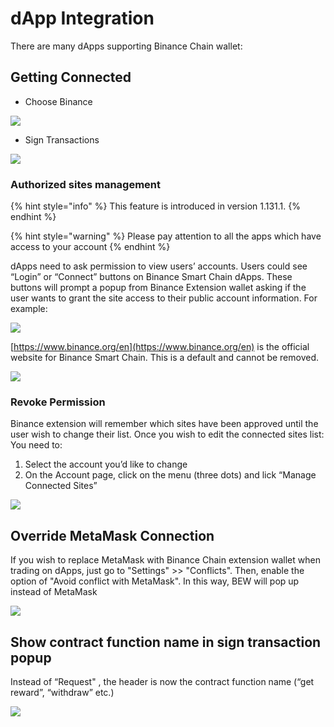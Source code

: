 # dApp Integration

There are many dApps supporting Binance Chain wallet: 

## Getting Connected

* Choose Binance

![](../.gitbook/assets/image%20%2810%29.png)

* Sign Transactions

![](https://lh4.googleusercontent.com/4XlT70gWJvCQ-mtiDQIkjc3p4kdwSnAz4FDyCRWfFkaUqq7KqT65rQR7Tm72MkjA8tT4_9LXnduh0ZVsAlsWtLkU84QqreEnnmEhVzZGPsRn4dFdJJzXsnYoTFDubn2Ulc4xeF8B)

### Authorized sites management

{% hint style="info" %}
This feature is introduced in version 1.131.1.
{% endhint %}

{% hint style="warning" %}
 Please pay attention to all the apps which have access to your account 
{% endhint %}

dApps need to ask permission to view users’ accounts. Users could see “Login” or “Connect” buttons on Binance Smart Chain dApps. These buttons will prompt a popup from Binance Extension wallet asking if the user wants to grant the site access to their public account information. For example:   


![](../.gitbook/assets/image%20%289%29.png)

[https://www.binance.org/en](https://www.binance.org/en) is the official website for Binance Smart Chain. This is a default and cannot be removed. 

![](../.gitbook/assets/image%20%2872%29.png)

### Revoke Permission

Binance extension will remember which sites have been approved until the user wish to change their list. Once you wish to edit the connected sites list: You need to: 

1. Select the account you’d like to change
2. On the Account page, click on the menu \(three dots\) and lick “Manage Connected Sites” 



![](../.gitbook/assets/image.png)

## Override MetaMask Connection

If you wish to replace MetaMask with Binance Chain extension wallet when trading on dApps, just go to "Settings" &gt;&gt; "Conflicts". Then, enable the option of "Avoid conflict with MetaMask". In this way, BEW will pop up instead of MetaMask

![](../.gitbook/assets/image%20%2867%29.png)

##  Show contract function name in sign transaction popup

  
Instead of “Request" , the header is now the contract function name \(“get reward”, “withdraw” etc.\)

![](../.gitbook/assets/image%20%2885%29.png)



